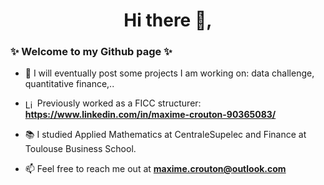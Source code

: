 
<h1 align="center">Hi there 👋,</h1> 
<h3 align="left">✨ Welcome to my Github page ✨</h3>

- 🚀 I will eventually post some projects I am working on: data challenge, quantitative finance,..

- <img align="center" src="https://upload.wikimedia.org/wikipedia/commons/c/ca/LinkedIn_logo_initials.png" alt="LinkedIn" height="15" width="15" /> Previously worked as a FICC structurer: **https://www.linkedin.com/in/maxime-crouton-90365083/**

- 📚 I studied Applied Mathematics at CentraleSupelec and Finance at Toulouse Business School.

- 📫 Feel free to reach me out at **maxime.crouton@outlook.com**

<!--
**maximecrouton/maximecrouton** is a ✨ _special_ ✨ repository because its `README.md` (this file) appears on your GitHub profile.

Here are some ideas to get you started:

- 🔭 I’m currently working on ...
- 🌱 I’m currently learning ...
- 👯 I’m looking to collaborate on ...
- 🤔 I’m looking for help with ...
- 💬 Ask me about ...
- 📫 How to reach me: ...
- 😄 Pronouns: ...
- ⚡ Fun fact: ...
-->
